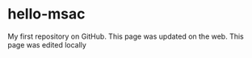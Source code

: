 # hello-msac
My first repository on GitHub.
This page was updated on the web.
This page was edited locally
